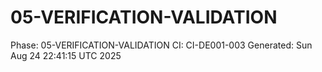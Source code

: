 # 05-VERIFICATION-VALIDATION
Phase: 05-VERIFICATION-VALIDATION
CI: CI-DE001-003
Generated: Sun Aug 24 22:41:15 UTC 2025
